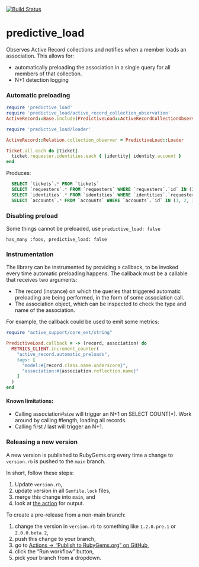 [![Build Status](https://github.com/zendesk/predictive_load/actions/workflows/actions.yml/badge.svg?branch=master)](https://github.com/zendesk/predictive_load/actions/workflows/actions.yml)


predictive_load
===============

Observes Active Record collections and notifies when a member loads an association. This allows for:
* automatically preloading the association in a single query for all members of that collection.
* N+1 detection logging 

### Automatic preloading


```ruby
require 'predictive_load'
require 'predictive_load/active_record_collection_observation'
ActiveRecord::Base.include(PredictiveLoad::ActiveRecordCollectionObservation)

require 'predictive_load/loader'

ActiveRecord::Relation.collection_observer = PredictiveLoad::Loader

Ticket.all.each do |ticket| 
  ticket.requester.identities.each { |identity| identity.account }
end
```

Produces:
```sql
  SELECT `tickets`.* FROM `tickets`
  SELECT `requesters`.* FROM `requesters` WHERE `requesters`.`id` IN (2, 7, 12, 32, 37)
  SELECT `identities`.* FROM `identities` WHERE `identities`.`requester_id` IN (2, 7, 12, 32, 37)
  SELECT `accounts`.* FROM `accounts` WHERE `accounts`.`id` IN (1, 2, 3)
```

### Disabling preload

Some things cannot be preloaded, use `predictive_load: false`

```
has_many :foos, predictive_load: false
```

### Instrumentation

The library can be instrumented by providing a callback, to be invoked every time automatic preloading happens. The callback must be a callable that receives two arguments:
* The record (instance) on which the queries that triggered automatic preloading are being performed, in the form of some association call.
* The association object, which can be inspected to check the type and name of the association.

For example, the callback could be used to emit some metrics:

```ruby
require "active_support/core_ext/string"

PredictiveLoad.callback = -> (record, association) do
  METRICS_CLIENT.increment_counter(
    "active_record.automatic_preloads",
    tags: [
      "model:#{record.class.name.underscore}",
      "association:#{association.reflection.name}"
    ]
  )
end
```

#### Known limitations:

* Calling association#size will trigger an N+1 on SELECT COUNT(*). Work around by calling #length, loading all records.
* Calling first / last will trigger an N+1.

### Releasing a new version

A new version is published to RubyGems.org every time a change to `version.rb` is pushed to the `main` branch.

In short, follow these steps:
1. Update `version.rb`,
2. update version in all `Gemfile.lock` files,
3. merge this change into `main`, and
4. look at [the action](https://github.com/zendesk/predictive_load/actions/workflows/publish.yml) for output.

To create a pre-release from a non-main branch:
1. change the version in `version.rb` to something like `1.2.0.pre.1` or `2.0.0.beta.2`,
2. push this change to your branch,
3. go to [Actions → “Publish to RubyGems.org” on GitHub](https://github.com/zendesk/predictive_load/actions/workflows/publish.yml),
4. click the “Run workflow” button,
5. pick your branch from a dropdown.

